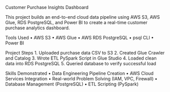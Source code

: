 Customer Purchase Insights Dashboard

This project builds an end-to-end cloud data pipeline using AWS S3, AWS Glue, RDS PostgreSQL, and Power BI to create a real-time customer purchase analytics dashboard.

Tools Used
	•	AWS S3
	•	AWS Glue
	•	AWS RDS PostgreSQL
	•	psql CLI
	•	Power BI

Project Steps
	1.	Uploaded purchase data CSV to S3
	2.	Created Glue Crawler and Catalog
	3.	Wrote ETL PySpark Script in Glue Studio
	4.	Loaded clean data into RDS PostgreSQL
	5.	Queried database to verify successful load

Skills Demonstrated
	•	Data Engineering Pipeline Creation
	•	AWS Cloud Services Integration
	•	Real-world Problem Solving (IAM, VPC, Firewall)
	•	Database Management (PostgreSQL)
	•	ETL Scripting (PySpark)
